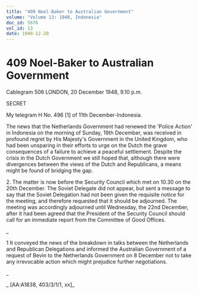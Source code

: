 ```yaml
---
title: "409 Noel-Baker to Australian Government"
volume: "Volume 13: 1948, Indonesia"
doc_id: 5676
vol_id: 13
date: 1948-12-20
---
```


# 409 Noel-Baker to Australian Government

Cablegram 506 LONDON, 20 December 1948, 9.10 p.m.

SECRET

My telegram H No. 496 [1] of 11th December-Indonesia.

The news that the Netherlands Government had renewed the 'Police Action' in Indonesia on the morning of Sunday, 19th December, was received in profound regret by His Majesty's Government in the United Kingdom, who had been unsparing in their efforts to urge on the Dutch the grave consequences of a failure to achieve a peaceful settlement. Despite the crisis in the Dutch Government we still hoped that, although there were divergences between the views of the Dutch and Republicans, a means might be found of bridging the gap.

2\. The matter is now before the Security Council which met on 10.30 on the 20th December. The Soviet Delegate did not appear, but sent a message to say that the Soviet Delegation had not been given the requisite notice for the meeting, and therefore requested that it should be adjourned. The meeting was accordingly adjourned until Wednesday, the 22nd December, after it had been agreed that the President of the Security Council should call for an immediate report from the Committee of Good Offices.

_

1 It conveyed the news of the breakdown in talks between the Netherlands and Republican Delegations and informed the Australian Government of a request of Bevin to the Netherlands Government on 8 December not to take any irrevocable action which might prejudice further negotiations.

_

_ [AA:A1838, 403/3/1/1, xx]_
